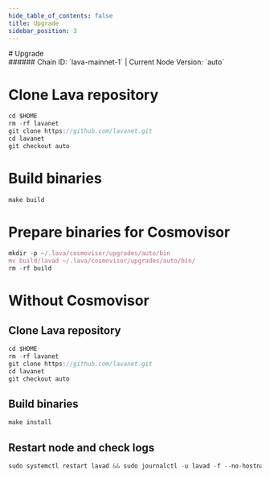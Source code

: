 ```yaml
---
hide_table_of_contents: false
title: Upgrade
sidebar_position: 3
---
```


<div class="h1-with-icon icon-lava">
# Upgrade
</div>
###### Chain ID: `lava-mainnet-1` | Current Node Version: `auto`


# Clone Lava repository
```js
cd $HOME
rm -rf lavanet
git clone https://github.com/lavanet.git
cd lavanet
git checkout auto
 ```

# Build binaries
```js
make build
 ```

# Prepare binaries for Cosmovisor
```js
mkdir -p ~/.lava/cosmovisor/upgrades/auto/bin
mv build/lavad ~/.lava/cosmovisor/upgrades/auto/bin/
rm -rf build
```

# Without Cosmovisor
## Clone Lava repository
```js
cd $HOME
rm -rf lavanet
git clone https://github.com/lavanet.git
cd lavanet
git checkout auto
 ```

## Build binaries
```js
make install
 ```

## Restart node and check logs
```js
sudo systemctl restart lavad && sudo journalctl -u lavad -f --no-hostname -o cat
```